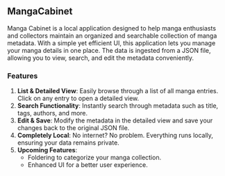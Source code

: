 ## MangaCabinet

Manga Cabinet is a local application designed to help manga enthusiasts and collectors maintain an organized and searchable collection of manga metadata. With a simple yet efficient UI, this application lets you manage your manga details in one place. The data is ingested from a JSON file, allowing you to view, search, and edit the metadata conveniently.

### Features

1. **List & Detailed View**: Easily browse through a list of all manga entries. Click on any entry to open a detailed view.
2. **Search Functionality**: Instantly search through metadata such as title, tags, authors, and more.
3. **Edit & Save**: Modify the metadata in the detailed view and save your changes back to the original JSON file.
4. **Completely Local**: No internet? No problem. Everything runs locally, ensuring your data remains private.
5. **Upcoming Features**: 
    - Foldering to categorize your manga collection.
    - Enhanced UI for a better user experience.